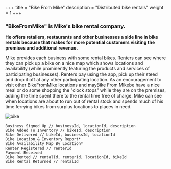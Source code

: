 +++
title = "Bike From Mike"
description = "Distributed bike rentals"
weight = 1
+++
### "BikeFromMike" is Mike's bike rental company. 

**He offers retailers, restaurants and other businesses a side line in bike rentals because that makes for more potential customers visiting the premises and additional revenue.**

Mike provides each business with some rental bikes. Renters can see where they can pick up a bike on a nice map which shows locations and availability (while prominently featuring the products and services of participating businesses). Renters pay using the app, pick up their steed and drop it off at any other participating location. As an encouragement to visit other BikeFromMike locations and mayBike From Mikebe have a nice meal or do some shopping the "clock stops" while they are on the premises, adding the time spent there to the rental time free of charge. Mike can see when locations are about to run out of rental stock and spends much of his time ferrying bikes from surplus locations to places in need.

![bike](/images/bike.png)

```
Business Signed Up // businessId, locationId, description
Bike Added To Inventory // bikeId, description
Bike Delivered // bikeId, businessId, locationId
Bike Location & Inventory Report*
Bike Availability Map By Location*
Renter Registered // renterId
Payment Received
Bike Rented // rentalId, renterId, locationId, bikeId
Bike Rental Returned // rentalId
```